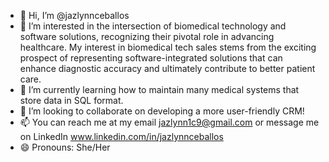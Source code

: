 - 👋 Hi, I’m @jazlynnceballos
- 👀 I’m interested in the intersection of biomedical technology and software solutions, recognizing their pivotal role in advancing healthcare. My interest in biomedical tech sales stems from the exciting prospect of representing software-integrated solutions that can enhance diagnostic accuracy and ultimately contribute to better patient care.
- 🌱 I’m currently learning how to maintain many medical systems that store data in SQL format.
- 💞️ I’m looking to collaborate on developing a more user-friendly CRM! 
- 📫 You can reach me at my email jazlynn1c9@gmail.com or message me on LinkedIn www.linkedin.com/in/jazlynnceballos
- 😄 Pronouns: She/Her 

<!---
jazlynnceballos/jazlynnceballos is a ✨ special ✨ repository because its `README.md` (this file) appears on your GitHub profile.
You can click the Preview link to take a look at your changes.
--->

